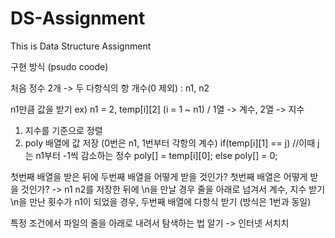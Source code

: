 # DS-Assignment
This is Data Structure Assignment 

구현 방식 (psudo coode)

처음 정수 2개 -> 두 다항식의 항 개수(0 제외)
: n1, n2

n1만큼 값을 받기
ex) n1 = 2, temp[i][2] (i = 1 ~ n1) / 1열 -> 계수, 2열 -> 지수
1. 지수를 기준으로 정렬
2. poly 배열에 값 저장 (0번은 n1, 1번부터 각항의 계수)
if(temp[i][1] == j) //이때 j는 n1부터 -1씩 감소하는 정수
    poly[] = temp[i][0];
else
    poly[] = 0;


첫번째 배열을 받은 뒤에 두번째 배열을 어떻게 받을 것인가?
첫번째 배열은 어떻게 받을 것인가?
-> n1 n2를 저장한 뒤에 \n을 만날 경우 줄을 아래로 넘겨서 계수, 지수 받기
\n을 만난 횟수가 n1이 되었을 경우, 두번째 배열에 다항식 받기 (방식은 1번과 동일)

특정 조건에서 파일의 줄을 아래로 내려서 탐색하는 법 알기 -> 인터넷 서치치